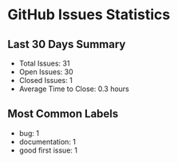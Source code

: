# GitHub Issues Statistics

## Last 30 Days Summary
- Total Issues: 31
- Open Issues: 30
- Closed Issues: 1
- Average Time to Close: 0.3 hours

## Most Common Labels
- bug: 1
- documentation: 1
- good first issue: 1
